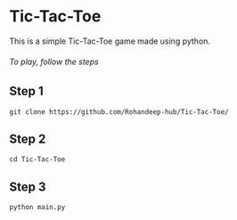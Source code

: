 # Tic-Tac-Toe
This is a simple Tic-Tac-Toe game made using python. 
###### To play, follow the steps
## Step 1
```git clone https://github.com/Rohandeep-hub/Tic-Tac-Toe/```
## Step 2
```cd Tic-Tac-Toe```
## Step 3
```python main.py```

